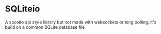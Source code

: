 # SQLiteio
A socetio api style library but not made with websockets or long polling, it's build on a common SQLite database file
